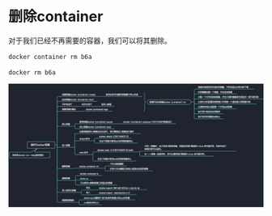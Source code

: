 # 删除container

对于我们已经不再需要的容器，我们可以将其删除。

```bash
docker container rm b6a
```

```bash
docker rm b6a
```

![](../.gitbook/assets/containerop.png)


